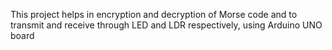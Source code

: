 This project helps in encryption and decryption of Morse code and to transmit and receive through LED and LDR respectively, using Arduino UNO board
